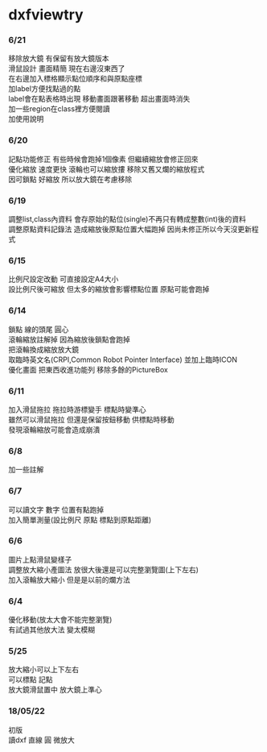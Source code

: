 # dxfviewtry
### 6/21
移除放大鏡 有保留有放大鏡版本<br>
滑鼠設計 畫面精簡 現在右邊沒東西了<br>
在右邊加入標格顯示點位順序和與原點座標<br>
加label方便找點過的點<br>
label會在點表格時出現 移動畫面跟著移動 超出畫面時消失<br>
加一些region在class裡方便閱讀<br>
加使用說明
### 6/20
記點功能修正 有些時候會跑掉1個像素 但繼續縮放會修正回來<br>
優化縮放 速度更快 滾輪也可以縮放摟 移除又舊又爛的縮放程式<br>
因可鎖點 好縮放 所以放大鏡在考慮移除
### 6/19
調整list,class內資料 會存原始的點位(single)不再只有轉成整數(int)後的資料<br>
調整原點資料記錄法 造成縮放後原點位置大幅跑掉 因尚未修正所以今天沒更新程式
### 6/15
比例尺設定改動 可直接設定A4大小<br>
設比例尺後可縮放 但太多的縮放會影響標點位置 原點可能會跑掉
### 6/14
鎖點 線的頭尾 圓心<br>
滾輪縮放註解掉 因為縮放後鎖點會跑掉<br>
把滾輪換成縮放放大鏡<br>
取臨時英文名(CRPI,Common Robot Pointer Interface) 並加上臨時ICON<br>
優化畫面 把東西收進功能列 移除多餘的PictureBox
### 6/11
加入滑鼠拖拉 拖拉時游標變手 標點時變準心<br>
雖然可以滑鼠拖拉 但還是保留按鈕移動 供標點時移動<br>
發現滾輪縮放可能會造成崩潰
### 6/8
加一些註解
### 6/7
可以讀文字 數字 位置有點跑掉<br>
加入簡單測量(設比例尺 原點 標點到原點距離)
### 6/6
圖片上點滑鼠變樣子<br>
調整放大縮小產圖法 放很大後還是可以完整瀏覽圖(上下左右)<br>
加入滾輪放大縮小 但是是以前的爛方法
### 6/4
優化移動(放太大會不能完整瀏覽)<br>
有試過其他放大法 變太模糊
### 5/25
放大縮小可以上下左右<br>
可以標點 記點<br>
放大鏡滑鼠置中 放大鏡上準心
### 18/05/22
初版<br>
讀dxf 直線 圓 微放大